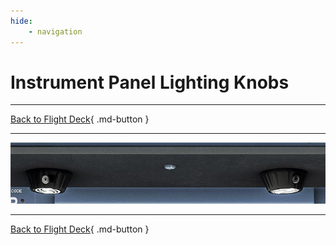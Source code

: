 ```yaml
---
hide:
    - navigation
---
```


# Instrument Panel Lighting Knobs

---

[Back to Flight Deck](../index.md){ .md-button }

---

![Lighting Knob](../../../assets/a32nx-briefing/glareshield/Lighting-Knob.jpg "Lighting Knob")

---

[Back to Flight Deck](../index.md){ .md-button }
